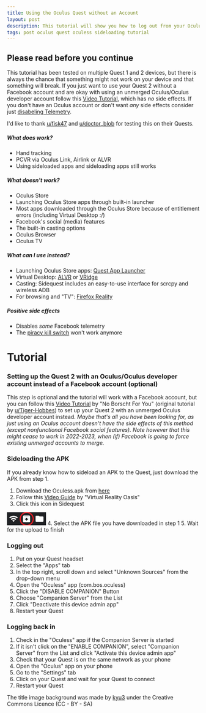 ```yaml
---
title: Using the Oculus Quest without an Account
layout: post
description: This tutorial will show you how to log out from your Oculus/Facebook account on your Oculus Quest
tags: post oculus quest oculess sideloading tutorial
---
```


## Please read before you continue
This tutorial has been tested on multiple Quest 1 and 2 devices, but there is always the chance that something might not work on your device and that something will break. If you just want to use your Quest 2 without a Facebook account and are okay with using an unmerged Oculus/Oculus developer account follow this [Video Tutorial](https://www.youtube.com/watch?v=5cyijb7CJZU), which has *no* side effects. If you don't have an Oculus account or don't want *any* side effects consider just [disabeling Telemetry](/Disable-Telemetry/).

I'd like to thank [u/fisk47](https://www.reddit.com/user/fisk47) and [u/doctor_blob](https://www.reddit.com/user/doctor_blob) for testing this on their Quests.

##### What does work?
- Hand tracking
- PCVR via Oculus Link, Airlink or ALVR
- Using sideloaded apps and sideloading apps still works

##### What doesn't work?
- Oculus Store
- Launching Oculus Store apps through built-in launcher
- Most apps downloaded through the Oculus Store because of entitlement errors (including Virtual Desktop :/)
- Facebook's social (media) features
- The built-in casting options
- Oculus Browser
- Oculus TV

##### What can I use instead?
- Launching Oculus Store apps: [Quest App Launcher](https://github.com/tverona1/QuestAppLauncher)
- Virtual Desktop: [ALVR](https://github.com/alvr-org/ALVR) or [VRidge](https://vridgequest.riftcat.com/index.html)
- Casting: Sidequest includes an easy-to-use interface for scrcpy and wireless ADB
- For browsing and "TV": [Firefox Reality](https://github.com/MozillaReality/FirefoxReality)

##### Positive side effects
- Disables *some* Facebook telemetry
- The [piracy kill switch](https://www.reddit.com/r/OculusQuest/comments/dnuxfs/just_a_heads_up_that_the_latest_quest_90_update/) won't work anymore

# Tutorial
### Setting up the Quest 2 with an Oculus/Oculus developer account instead of a Facebook account (optional)
This step is optional and the tutorial will work with a Facebook account, but you can follow this [Video Tutorial](https://www.youtube.com/watch?v=5cyijb7CJZU) by "No Borscht For You" (original tutorial by [u/Tiger-Hobbes](https://www.reddit.com/r/OculusQuest/comments/jd6cfi/the_quest_2_has_allegedly_successfully_been_rooted/g9617l2?utm_source=share&utm_medium=web2x&context=3)) to set up your Quest 2 with an unmerged Oculus developer account instead.
*Maybe that's all you have been looking for, as just using an Oculus account doesn't have the side effects of this method (except nonfunctional Facebook social features). Note however that this might cease to work in 2022-2023, when (if) Facebook is going to force existing unmerged accounts to merge.*

### Sideloading the APK
If you already know how to sideload an APK to the Quest, just download the APK from step 1.
1. Download the Oculess.apk from [here](https://github.com/ptrpaws/Oculess/releases)
2. Follow this [Video Guide](https://youtu.be/RoIXxIfRNTw?t=125) by "Virtual Reality Oasis"
3. Click this icon in Sidequest

![Install APK from folder](/assets/images/posts/install.PNG)
4. Select the APK file you have downloaded in step 1
5. Wait for the upload to finish

### Logging out
1. Put on your Quest headset
2. Select the "Apps" tab
3. In the top right, scroll down and select "Unknown Sources" from the drop-down menu
4. Open the "Oculess" app (com.bos.oculess)
5. Click the "DISABLE COMPANION" Button
6. Choose "Companion Server" from the List
7. Click "Deactivate this device admin app"
8. Restart your Quest

### Logging back in
1. Check in the "Oculess" app if the Companion Server is started
2. If it isn't click on the "ENABLE COMPANION", select "Companion Server" from the List and click "Activate this device admin app"
3. Check that your Quest is on the same network as your phone
4. Open the "Oculus" app on your phone
5. Go to the "Settings" tab
6. Click on your Quest and wait for your Quest to connect
7. Restart your Quest


The title image background was made by [kyu3](https://kyu3.blog.jp/profile.html) under the Creative Commons Licence (CC - BY - SA)
